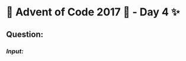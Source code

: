 # :christmas_tree: Advent of Code 2017 :christmas_tree: - Day 4 :sparkles:
## Question: 
>
>
>

### *Input:*

>
>
>